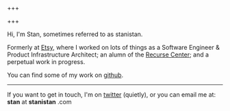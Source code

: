 +++

+++

Hi, I'm Stan, sometimes referred to as stanistan.

Formerly at [Etsy], where I worked on lots of things as a
Software Engineer & Product Infrastructure Architect; an
alumn of the [Recurse Center]; and a perpetual work in progress.

You can find some of my work on [github].

---

If you want to get in touch, I'm on [twitter] (quietly), or you can
email me at: <span class="link-like">
    <strong>stan</strong> at <strong>stanistan</strong> .com
</span>

[Etsy]: https://www.etsy.com
[Recurse Center]: https://recurse.com
[github]: https://github.com/stanistan
[twitter]: https://twitter.com/stanistan

